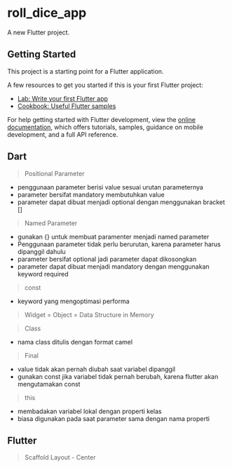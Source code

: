 # roll_dice_app

A new Flutter project.

## Getting Started

This project is a starting point for a Flutter application.

A few resources to get you started if this is your first Flutter project:

- [Lab: Write your first Flutter app](https://docs.flutter.dev/get-started/codelab)
- [Cookbook: Useful Flutter samples](https://docs.flutter.dev/cookbook)

For help getting started with Flutter development, view the
[online documentation](https://docs.flutter.dev/), which offers tutorials,
samples, guidance on mobile development, and a full API reference.

## Dart

> Positional Parameter

- penggunaan parameter berisi value sesuai urutan parameternya
- parameter bersifat mandatory membutuhkan value
- parameter dapat dibuat menjadi optional dengan menggunakan bracket []

> Named Parameter

- gunakan {} untuk membuat paramenter menjadi named parameter
- Penggunaan parameter tidak perlu berurutan, karena parameter harus dipanggil dahulu
- parameter bersifat optional jadi parameter dapat dikosongkan
- parameter dapat dibuat menjadi mandatory dengan menggunakan keyword required

> const

- keyword yang mengoptimasi performa

> Widget = Object = Data Structure in Memory

> Class

- nama class ditulis dengan format camel

> Final

- value tidak akan pernah diubah saat variabel dipanggil
- gunakan const jika variabel tidak pernah berubah, karena flutter akan mengutamakan const

> this

- membadakan variabel lokal dengan properti kelas
- biasa digunakan pada saat parameter sama dengan nama properti

## Flutter

> Scaffold
> Layout - Center
